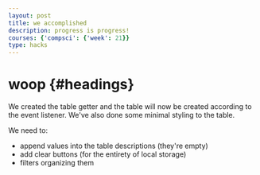 ```yaml
---
layout: post
title: we accomplished
description: progress is progress!
courses: {'compsci': {'week': 21}}
type: hacks
---
```


# woop {#headings}
We created the table getter and the table will now be created according to the event listener.
We've also done some minimal styling to the table.

We need to:
- append values into the table descriptions (they're empty)
- add clear buttons (for the entirety of local storage)
- filters organizing them

